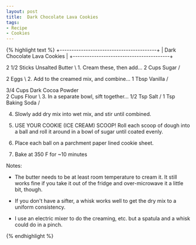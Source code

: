 ```yaml
---
layout: post
title:  Dark Chocolate Lava Cookies
tags:
- Recipe
- Cookies
---
```


{% highlight text %}
+-----------------------------------------+
|       Dark Chocolate Lava Cookies       |
+-----------------------------------------+

2 1/2 Sticks Unsalted Butter   \ 1. Cream these, then add...
2     Cups   Sugar             /

2     Eggs                   \ 2. Add to the creamed mix, and combine...
1     Tbsp Vanilla           /

3/4   Cups Dark Cocoa Powder \
2     Cups Flour              \ 3. In a separate bowl, sift together...
1/2   Tsp Salt                /
1     Tsp Baking Soda        /


4. Slowly add dry mix into wet mix, and stir until combined.

5. USE YOUR COOKIE (ICE CREAM) SCOOP! Roll each scoop of dough into 
   a ball and roll it around in a bowl of sugar until coated evenly.

6. Place each ball on a parchment paper lined cookie sheet.

7. Bake at 350 F for ~10 minutes

Notes:

* The butter needs to be at least room temperature to cream it. 
  It still works fine if you take it out of the fridge and 
  over-microwave it a little bit, though.

* If you don't have a sifter, a whisk works well to get the dry mix 
  to a uniform consistency.

* I use an electric mixer to do the creaming, etc. but a spatula 
  and a whisk could do in a pinch.

{% endhighlight %}

